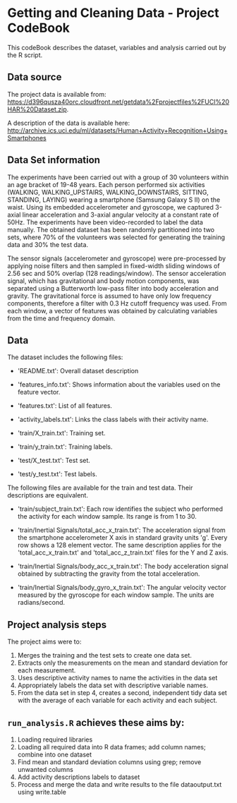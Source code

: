 # Getting and Cleaning Data - Project CodeBook
This codeBook describes the dataset, variables and analysis carried out by the R script.

## Data source
The project data is available from: https://d396qusza40orc.cloudfront.net/getdata%2Fprojectfiles%2FUCI%20HAR%20Dataset.zip.

A description of the data is available here: http://archive.ics.uci.edu/ml/datasets/Human+Activity+Recognition+Using+Smartphones

## Data Set information

The experiments have been carried out with a group of 30 volunteers within an age bracket of 19-48 years. 
Each person performed six activities (WALKING, WALKING_UPSTAIRS, WALKING_DOWNSTAIRS, SITTING, STANDING, LAYING) wearing a smartphone 
(Samsung Galaxy S II) on the waist. Using its embedded accelerometer and gyroscope, we captured 3-axial linear acceleration 
and 3-axial angular velocity at a constant rate of 50Hz. The experiments have been video-recorded to label the data manually. 
The obtained dataset has been randomly partitioned into two sets, where 70% of the volunteers was selected for generating the 
training data and 30% the test data.

The sensor signals (accelerometer and gyroscope) were pre-processed by applying noise filters and then sampled in fixed-width 
sliding windows of 2.56 sec and 50% overlap (128 readings/window). The sensor acceleration signal, which has gravitational 
and body motion components, was separated using a Butterworth low-pass filter into body acceleration and gravity. 
The gravitational force is assumed to have only low frequency components, therefore a filter with 0.3 Hz cutoff frequency was used. 
From each window, a vector of features was obtained by calculating variables from the time and frequency domain.

## Data
The dataset includes the following files:

- 'README.txt': Overall dataset description

- 'features_info.txt': Shows information about the variables used on the feature vector.

- 'features.txt': List of all features.

- 'activity_labels.txt': Links the class labels with their activity name.

- 'train/X_train.txt': Training set.

- 'train/y_train.txt': Training labels.

- 'test/X_test.txt': Test set.

- 'test/y_test.txt': Test labels.

The following files are available for the train and test data. Their descriptions are equivalent. 

- 'train/subject_train.txt': Each row identifies the subject who performed the activity for each window sample. 
Its range is from 1 to 30. 

- 'train/Inertial Signals/total_acc_x_train.txt': The acceleration signal from the smartphone accelerometer X axis in standard 
gravity units 'g'. Every row shows a 128 element vector. The same description applies for the 'total_acc_x_train.txt' and 
'total_acc_z_train.txt' files for the Y and Z axis. 

- 'train/Inertial Signals/body_acc_x_train.txt': The body acceleration signal obtained by subtracting the gravity from the 
total acceleration. 

- 'train/Inertial Signals/body_gyro_x_train.txt': The angular velocity vector measured by the gyroscope for each window sample. 
The units are radians/second.

## Project analysis steps
The project aims were to:

1. Merges the training and the test sets to create one data set.
2. Extracts only the measurements on the mean and standard deviation for each measurement.
3. Uses descriptive activity names to name the activities in the data set
4. Appropriately labels the data set with descriptive variable names.
5. From the data set in step 4, creates a second, independent tidy data set with the average of each variable for each activity 
   and each subject.
 
## `run_analysis.R` achieves these aims by:
   1. Loading required libraries
   2. Loading all required data into R data frames; add column names; combine into one dataset
   3. Find mean and standard deviation columns using grep; remove unwanted columns
   4. Add activity descriptions labels to dataset
   5. Process and merge the data and write results to the file dataoutput.txt using write.table


